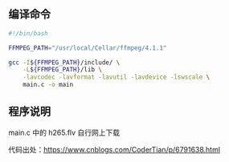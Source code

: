 ## 编译命令

```bash
#!/bin/bash

FFMPEG_PATH="/usr/local/Cellar/ffmpeg/4.1.1"

gcc -I${FFMPEG_PATH}/include/ \
    -L${FFMPEG_PATH}/lib \
    -lavcodec -lavformat -lavutil -lavdevice -lswscale \
    main.c -o main
```

## 程序说明

main.c 中的 h265.flv 自行网上下载

代码出处：https://www.cnblogs.com/CoderTian/p/6791638.html